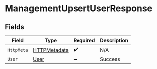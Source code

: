 # ManagementUpsertUserResponse


## Fields

| Field                                                   | Type                                                    | Required                                                | Description                                             |
| ------------------------------------------------------- | ------------------------------------------------------- | ------------------------------------------------------- | ------------------------------------------------------- |
| `HttpMeta`                                              | [HTTPMetadata](../../Models/Components/HTTPMetadata.md) | :heavy_check_mark:                                      | N/A                                                     |
| `User`                                                  | [User](../../Models/Components/User.md)                 | :heavy_minus_sign:                                      | Success                                                 |